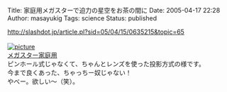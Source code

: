 Title: 家庭用メガスターで迫力の星空をお茶の間に
Date: 2005-04-17 22:28
Author: masayukig
Tags: science
Status: published

<http://slashdot.jp/article.pl?sid=05/04/15/0635215&topic=65>  
[  
![picture](http://images-jp.amazon.com/images/P/B0009E387O.09.TZZZZZZZ.jpg)  
メガスター家庭用](http://www.amazon.co.jp/exec/obidos/ASIN/B0009E387O/hughundercons-22/ref=nosim)  
ピンホール式じゃなくて、ちゃんとレンズを使った投影方式の様です。  
今まで良くあった、ちゃっちー奴じゃない！  
やべー。欲しい〜（笑）。
